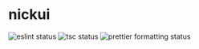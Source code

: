 # nickui

![eslint status](https://github.com/NickDunkman/nickui/actions/workflows/eslint.yml/badge.svg)
![tsc status](https://github.com/NickDunkman/nickui/actions/workflows/tsc.yml/badge.svg)
![prettier formatting status](https://github.com/NickDunkman/nickui/actions/workflows/prettier.yml/badge.svg)
